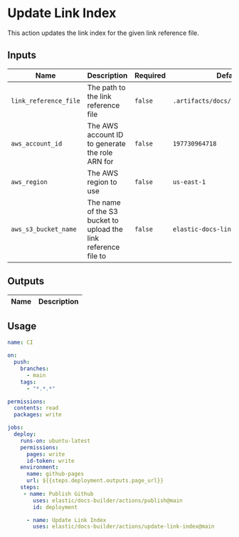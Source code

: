 <!-- 
    this documentation was generated by https://github.com/reakaleek/gh-action-readme 
    with the command `VERSION=main gh action-readme update`    
-->

# <!--name-->Update Link Index<!--/name-->

<!--description-->
This action updates the link index for the given link reference file.
<!--/description-->

## Inputs

<!--inputs-->
| Name                  | Description                                                    | Required | Default                           |
|-----------------------|----------------------------------------------------------------|----------|-----------------------------------|
| `link_reference_file` | The path to the link reference file                            | `false`  | `.artifacts/docs/html/links.json` |
| `aws_account_id`      | The AWS account ID to generate the role ARN for                | `false`  | `197730964718`                    |
| `aws_region`          | The AWS region to use                                          | `false`  | `us-east-1`                       |
| `aws_s3_bucket_name`  | The name of the S3 bucket to upload the link reference file to | `false`  | `elastic-docs-link-index`         |
<!--/inputs-->

## Outputs
<!--outputs-->
| Name | Description |
|------|-------------|
<!--/outputs-->

## Usage

<!--usage action="elastic/docs-builder/actions/update-link-index" version="env:VERSION"-->
```yaml
name: CI

on:
  push:
    branches:
      - main
    tags:
      - "*.*.*"

permissions:
  contents: read
  packages: write

jobs:
  deploy:
    runs-on: ubuntu-latest
    permissions:
      pages: write
      id-token: write
    environment:
      name: github-pages
      url: ${{steps.deployment.outputs.page_url}}
    steps:
     - name: Publish Github
        uses: elastic/docs-builder/actions/publish@main
        id: deployment 

      - name: Update Link Index
        uses: elastic/docs-builder/actions/update-link-index@main
```
<!--/usage-->
